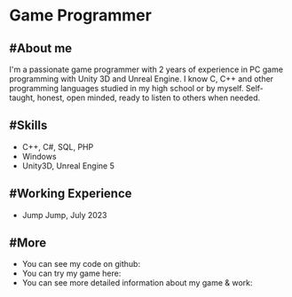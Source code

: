 # Game Programmer


## #About me
I'm a passionate game programmer with 2 years of experience in PC game programming with Unity 3D and Unreal Engine. I know C, C++ and other programming languages studied in my high school or by myself. Self-taught, honest, open minded, ready to listen to others when needed.


## #Skills
- C++, C#, SQL, PHP
- Windows
- Unity3D, Unreal Engine 5

## #Working Experience
- Jump Jump, July 2023

## #More
- You can see my code on github:
- You can try my game here:
- You can see more detailed information about my game & work: 
